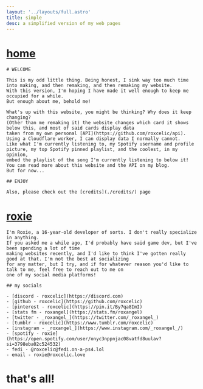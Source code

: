 ```yaml
---
layout: '../layouts/full.astro'
title: simple
desc: a simplified version of my web pages
---
```

# [home](../)

    # WELCOME

    This is my odd little thing. Being honest, I sink way too much time into making, and then remaking, and then remaking my website.
    With this version, I'm hoping I have made it well enough to keep me occupied for a while.
    But enough about me, behold me!

    What's up with this website, you might be thinking? Why does it keep changing?
    (Other than me remaking it) the website changes which card it shows below this, and most of said cards display data
    taken from my own personal [API](https://github.com/roxcelic/api). Using a Cloudflare worker, I can display data I normally cannot.
    Like what I'm currently listening to, my Spotify username and profile picture, my top Spotify pinned playlist, and the coolest, in my opinion,
    embed the playlist of the song I'm currently listening to below it! You can read more about this website and the API on my blog.
    But for now...

    ## ENJOY

    Also, please check out the [credits](./credits/) page

# [roxie](https://roxcelic.love/roxie)

    I'm Roxie, a 16-year-old developer of sorts. I don't really specialize in anything.
    If you asked me a while ago, I'd probably have said game dev, but I've been spending a lot of time
    making websites recently, and I'd like to think I've gotten really good at that. I'm not the best at socializing
    for any matter, but I try, and if for whatever reason you'd like to talk to me, feel free to reach out to me on
    one of my social media platforms!

    ## my socials

    - [discord - roxcelic](https://discord.com)
    - [github - roxcelic](https://github.com/roxcelic)
    - [pinterest - roxcelic](https://pin.it/By7qa8ImI)
    - [stats fm - roxangel](https://stats.fm/roxangel)
    - [twitter - _roxangel_](https://twitter.com/_roxangel_)
    - [tumblr - roxcelic](https://www.tumblr.com/roxcelic)
    - [instagram - _roxangel_](https://www.instagram.com/_roxangel_/)
    - [spotify - roxie](https://open.spotify.com/user/onyc3nppnjac08vatfd8uulav?si=3798eba02c524532)
    - fedi - @roxcelic@fedi.on-a-ps4.lol
    - email - roxie@roxcelic.love

# that's all!